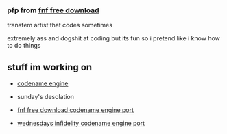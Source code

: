 ### pfp from [fnf free download](https://gamejolt.com/games/fridaynightfunkin/705302) <br>
transfem artist that codes sometimes

extremely ass and dogshit at coding but its fun so i pretend like i know how to do things

## stuff im working on
- [codename engine](https://github.com/FNF-CNE-Devs/CodenameEngine)

- sunday's desolation

- [fnf free download codename engine port](https://github.com/TIPSnASK/fnf-free-download)

- [wednesdays infidelity codename engine port](https://github.com/slimeybrooke/infidelity-port)